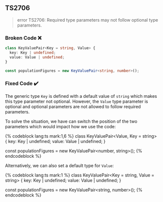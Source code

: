## TS2706

> error TS2706: Required type parameters may not follow optional type parameters.

### Broken Code ❌

```ts
class KeyValuePair<Key = string, Value> {
  key: Key | undefined;
  value: Value | undefined;
}

const populationFigures = new KeyValuePair<string, number>();
```

### Fixed Code ✔️

The generic type `Key` is defined with a default value of `string` which makes this type parameter not optional. However, the `Value` type parameter is optional and optional parameters are not allowed to follow required parameters.

To solve the situation, we have can switch the position of the two parameters which would impact how we use the code:

<!-- prettier-ignore-start -->
{% codeblock lang:ts mark:1,6 %}
class KeyValuePair<Value, Key = string> {
  key: Key | undefined;
  value: Value | undefined;
}

const populationFigures = new KeyValuePair<number, string>();
{% endcodeblock %}
<!-- prettier-ignore-end -->

Alternatively, we can also set a default type for `Value`:

<!-- prettier-ignore-start -->
{% codeblock lang:ts mark:1 %}
class KeyValuePair<Key = string, Value = string> {
  key: Key | undefined;
  value: Value | undefined;
}

const populationFigures = new KeyValuePair<string, number>();
{% endcodeblock %}
<!-- prettier-ignore-end -->
